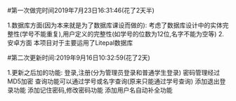 #第一次做完时间2019年7月23日16:31:46(花了2天半)

1.数据库方面(因为本来就是为了数据库课设而做的): 考虑了数据库设计中的实体完整性(学号不能重复),用户定义的完整性(如学号的位数为12位,名字不能为空等)
2.安卓方面 本项目对于主要运用了Litepal数据库

#第二次更新时间:2019年9月16日10:32:59(花了2天)

1.更新之后加的功能:
登录,注册(分为管理员登录和普通学生登录)
密码管理经过MD5加密
查询功能可以通过学号或名字查询(原来只能通过学号查询)
添加退出登录功能
添加记住密码,修改密码功能
添加用户名自动补全功能


